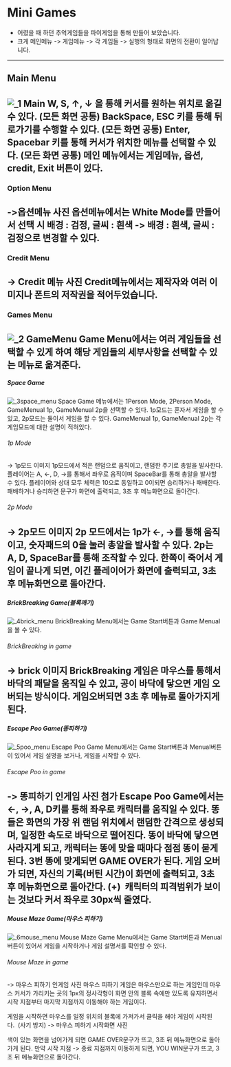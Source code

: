 # Mini Games
- 어렸을 때 하던 추억게임들을 파이게임을 통해 만들어 보았습니다.
- 크게 메인메뉴 -> 게임메뉴 -> 각 게임들 -> 실행의 형태로 화면의 전환이 일어납니다.
---

## Main Menu
![_1 Main](https://github.com/wjdwocks/mini-games/assets/144427497/90f9a4f7-18f1-4722-b71b-888ee314919b)
W, S, &uarr;, &darr; 을 통해 커서를 원하는 위치로 옮길 수 있다. (모든 화면 공통)
BackSpace, ESC 키를 통해 뒤로가기를 수행할 수 있다. (모든 화면 공통)
Enter, Spacebar 키를 통해 커서가 위치한 메뉴를 선택할 수 있다. (모든 화면 공통)
메인 메뉴에서는 게임메뉴, 옵션, credit, Exit 버튼이 있다.
--- 
### Option Menu
->옵션메뉴 사진
옵션메뉴에서는 White Mode를 만들어서 선택 시
배경 : 검정, 글씨 : 흰색 -> 배경 : 흰색, 글씨 : 검정으로 변경할 수 있다. 
--- 
### Credit Menu
-> Credit 메뉴 사진
Credit메뉴에서는 제작자와 여러 이미지나 폰트의 저작권을 적어두었습니다.
---
### Games Menu
![_2 GameMenu](https://github.com/wjdwocks/mini-games/assets/144427497/0afb1b0e-d575-453b-bf5b-6d68277c2fd2)
Game Menu에서는 여러 게임들을 선택할 수 있게 하여 해당 게임들의 세부사항을 선택할 수 있는 메뉴로 옮겨준다.
---
##### Space Game
![_3space_menu](https://github.com/wjdwocks/mini-games/assets/144427497/021d0497-8dd5-40eb-baf5-e1e6aecad969)
Space Game 메뉴에서는 1Person Mode, 2Person Mode, GameMenual 1p, GameMenual 2p을 선택할 수 있다.
1p모드는 혼자서 게임을 할 수 있고, 2p모드는 둘이서 게임을 할 수 있다.
GameMenual 1p, GameMenual 2p는 각 게임모드에 대한 설명이 적혀있다.

###### 1p Mode
-> 1p모드 이미지
1p모드에서 적은 랜덤으로 움직이고, 랜덤한 주기로 총알을 발사한다. 
플레이어는 A, &larr;, D, &rarr;를 통해서 좌우로 움직이며 SpaceBar를 통해 총알을 발사할 수 있다.
플레이어와 상대 모두 체력은 10으로 동일하고 0이되면 승리하거나 패배한다.
패배하거나 승리하면 문구가 화면에 출력되고, 3초 후 메뉴화면으로 돌아간다.

###### 2p Mode
-> 2p모드 이미지
2p 모드에서는 1p가 &larr;, &rarr;를 통해 움직이고, 숫자패드의 0을 눌러 총알을 발사할 수 있다.
2p는 A, D, SpaceBar를 통해 조작할 수 있다.
한쪽이 죽어서 게임이 끝나게 되면, 이긴 플레이어가 화면에 출력되고, 3초 후 메뉴화면으로 돌아간다.
---
##### BrickBreaking Game(블록깨기)
![_4brick_menu](https://github.com/wjdwocks/mini-games/assets/144427497/0db401fa-ad78-466f-89c2-f28dc632bb53)
BrickBreaking Menu에서는 Game Start버튼과 Game Menual을 볼 수 있다.

###### BrickBreaking in game
-> brick 이미지
BrickBreaking 게임은 마우스를 통해서 바닥의 패달을 움직일 수 있고, 공이 바닥에 닿으면 게임 오버되는 방식이다. 
게임오버되면 3초 후 메뉴로 돌아가지게 된다.
---
##### Escape Poo Game(똥피하기)
![_5poo_menu](https://github.com/wjdwocks/mini-games/assets/144427497/0bf97fe8-3115-4f9e-8f36-b43725ebfa4c)
Escape Poo Game Menu에서는 Game Start버튼과 Menual버튼이 있어서 게임 설명을 보거나, 게임을 시작할 수 있다.

###### Escape Poo in game
-> 똥피하기 인게임 사진 첨가
Escape Poo Game에서는 &larr;, &rarr;, A, D키를 통해 좌우로 캐릭터를 움직일 수 있다.
똥들은 화면의 가장 위 랜덤 위치에서 랜덤한 간격으로 생성되며, 일정한 속도로 바닥으로 떨어진다.
똥이 바닥에 닿으면 사라지게 되고, 캐릭터는 똥에 맞을 때마다 점점 똥이 묻게된다.
3번 똥에 맞게되면 GAME OVER가 된다.
게임 오버가 되면, 자신의 기록(버틴 시간)이 화면에 출력되고, 3초 후 메뉴화면으로 돌아간다.
(+)&nbsp;&nbsp;캐릭터의 피격범위가 보이는 것보다 커서 좌우로 30px씩 줄였다.
---
##### Mouse Maze Game(마우스 피하기)
![_6mouse_menu](https://github.com/wjdwocks/mini-games/assets/144427497/6c115e8b-4703-4775-9d75-3aabee796c30)
Mouse Maze Game Menu에서는 Game Start버튼과 Menual 버튼이 있어서 게임을 시작하거나 게임 설명서를 확인할 수 있다.

###### Mouse Maze in game
-> 마우스 피하기 인게임 사진
마우스 피하기 게임은 마우스만으로 하는 게임인데 마우스 커서가 가리키는 곳의 1px의 정사각형이 화면 안의 블록 속에만 있도록 유지하면서 시작 지점부터 마지막 지점까지 이동해야 하는 게임이다.

게임을 시작하면 마우스를 일정 위치의 블록에 가져가서 클릭을 해야 게임이 시작된다.&nbsp;&nbsp;(사기 방지)
-> 마우스 피하기 시작화면 사진

색이 있는 화면을 넘어가게 되면 GAME OVER문구가 뜨고, 3초 뒤 메뉴화면으로 돌아가게 된다.
만약 시작 지점 -> 종료 지점까지 이동하게 되면, YOU WIN문구가 뜨고, 3초 뒤 메뉴화면으로 돌아간다.
